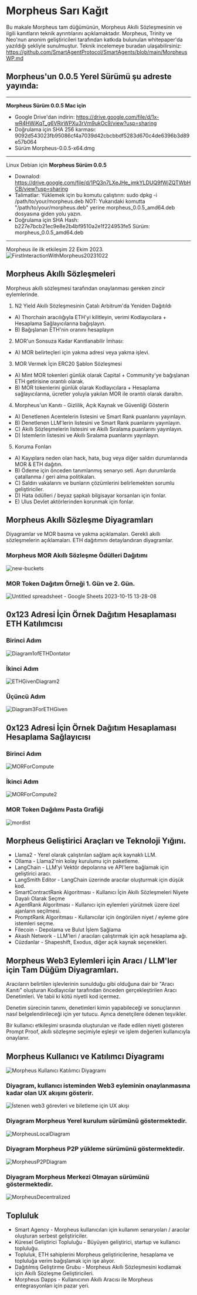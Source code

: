 # Morpheus Sarı Kağıt

Bu makale Morpheus tam düğümünün, Morpheus Akıllı Sözleşmesinin ve ilgili kanıtların teknik ayrıntılarını açıklamaktadır.
Morpheus, Trinity ve Neo'nun anonim geliştiricileri tarafından katkıda bulunulan whitepaper'da yazıldığı şekliyle sunulmuştur. Teknik incelemeye buradan ulaşabilirsiniz: https://github.com/SmartAgentProtocol/SmartAgents/blob/main/MorpheusWP.md 

## Morpheus'un 0.0.5 Yerel Sürümü şu adreste yayında:
---------
**Morpheus Sürüm 0.0.5 Mac için**
- Google Drive'dan indirin: https://drive.google.com/file/d/1x-wR4HWjKqT_g6VRjrWPXu3rVm9ukOc9/view?usp=sharing
- Doğrulama için SHA 256 karması: 9092d543023fb95086cf4a7039d42cbcbbdf5283d670c4de6396b3d89e57b064
- Sürüm Morpheus-0.0.5-x64.dmg

---------
Linux Debian için **Morpheus Sürüm 0.0.5**
- Downalod: https://drive.google.com/file/d/1PQ3n7LXeJHe_jmkYLDUQ9fWjZQTWbHCB/view?usp=sharing
- Talimatlar: Yüklemek için bu komutu çalıştırın:
sudo dpkg -i /path/to/your/morpheus.deb
NOT: Yukarıdaki komutta "/path/to/your/morpheus.deb" yerine morpheus_0.0.5_amd64.deb dosyasına giden yolu yazın.
- Doğrulama için SHA Hash:
b227e7bcb21ec9e8e2b4bf9510a2e1f224953fe5
Sürüm: morpheus_0.0.5_amd64.deb
---------

Morpheus ile ilk etkileşim 22 Ekim 2023.
![FirstInteractionWithMorpheus20231022](https://github.com/MorpheusAIs/Morpheus/assets/1563345/35509f3a-4346-4f58-bb60-f7881fd10f7e)

## Morpheus Akıllı Sözleşmeleri
Morpheus akıllı sözleşmesi tarafından onaylanması gereken zincir eylemlerinde.

1. N2 Yield Akıllı Sözleşmesinin Çatalı Arbitrum'da Yeniden Dağıtıldı
- A) Thorchain aracılığıyla ETH'yi kilitleyin, verimi Kodlayıcılara + Hesaplama Sağlayıcılarına bağışlayın.
- B) Bağışlanan ETH'nin oranını hesaplayın 

2. MOR'un Sonsuza Kadar Kanıtlanabilir İmhası:
- A) MOR belirteçleri için yakma adresi veya yakma işlevi.

3. MOR Vermek İçin ERC20 Şablon Sözleşmesi
- A) Mint MOR tokenleri günlük olarak Capital + Community'ye bağışlanan ETH getirisine orantılı olarak.
- B) MOR tokenlerini günlük olarak Kodlayıcılara + Hesaplama sağlayıcılarına, ücretler yoluyla yakılan MOR ile orantılı olarak daraltın.

4. Morpheus'un Kanıtı - Gizlilik, Açık Kaynak ve Güvenliği Gösterin
- A) Denetlenen Acentelerin listesini ve Smart Rank puanlarını yayınlayın.
- B) Denetlenen LLM'lerin listesini ve Smart Rank puanlarını yayınlayın.
- C) Akıllı Sözleşmelerin listesini ve Akıllı Sıralama puanlarını yayınlayın.
- D) İstemlerin listesini ve Akıllı Sıralama puanlarını yayınlayın.

5. Koruma Fonları
- A) Kayıplara neden olan hack, hata, bug veya diğer saldırı durumlarında MOR & ETH dağıtın. 
- B) Ödeme için önceden tanımlanmış senaryo seti. Aşırı durumlarda çatallanma / geri alma politikaları.
- C) Saldırı vakalarını ve bunların çözümlerini belirlemekten sorumlu geliştiriciler. 
- D) Hata ödülleri / beyaz şapkalı bilgisayar korsanları için fonlar.
- E) Ulus Devlet aktörlerinden korunmak için fonlar.

## Morpheus Akıllı Sözleşme Diyagramları
Diyagramlar ve MOR basma ve yakma açıklamaları.
Gerekli akıllı sözleşmelerin açıklamaları.
ETH dağıtımını detaylandıran diyagramlar. 

### Morpheus MOR Akıllı Sözleşme Ödülleri Dağıtımı
![new-buckets](https://github.com/SmartAgentProtocol/SmartAgents/assets/76454555/cd57bae7-2a56-4a55-bf3e-1f810f3fba9c)

### MOR Token Dağıtım Örneği 1. Gün ve 2. Gün.
![Untitled spreadsheet - Google Sheets 2023-10-15 13-28-08](https://github.com/MorpheusAIs/Morpheus/assets/76454555/6ff7869d-bbd6-46b5-8673-6a59b75906e1)

## 0x123 Adresi İçin Örnek Dağıtım Hesaplaması ETH Katılımcısı

### Birinci Adım
![Diagram1ofETHDontator](https://github.com/SmartAgentProtocol/SmartAgents/assets/1563345/fead528c-d628-449e-a3a3-2f53904f4a3d)

### İkinci Adım
![ETHGivenDiagram2](https://github.com/MorpheusAIs/Morpheus/assets/1563345/915020e8-d342-48bc-85ee-367de0325680)

### Üçüncü Adım
![Diagram3ForETHGiven](https://github.com/MorpheusAIs/Morpheus/assets/1563345/a3f455af-56de-4c6b-9688-5b9e91673e5a)

## 0x123 Adresi İçin Örnek Dağıtım Hesaplaması Hesaplama Sağlayıcısı

### Birinci Adım
![MORForCompute](https://github.com/SmartAgentProtocol/SmartAgents/assets/1563345/bef69c69-0420-441f-97f0-7e8195844f57)

### İkinci Adım
![MORForCompute2](https://github.com/SmartAgentProtocol/SmartAgents/assets/1563345/a6f30da5-5441-4f0a-be80-c5798f5920cd)

### MOR Token Dağılımı Pasta Grafiği
![mordist](https://github.com/MorpheusAIs/Morpheus/assets/76454555/4157efe7-6abf-404a-87f9-a8dc76cd4799)

## Morpheus Geliştirici Araçları ve Teknoloji Yığını.
- Llama2 - Yerel olarak çalıştırılan sağlam açık kaynaklı LLM.
- Ollama - Llama2'nin kolay kurulumu için paketleme.
- LangChain - LLM'yi Vektör depolarına ve API'lere bağlamak için geliştirici aracı.
- LangSmith Editor - LangChain üzerinde aracılar oluşturmak için düşük kod.
- SmartContractRank Algoritması - Kullanıcı İçin Akıllı Sözleşmeleri Niyete Dayalı Olarak Seçme
- AgentRank Algoritması - Kullanıcı için eylemleri yürütmek üzere özel ajanların seçilmesi.
- PromptRank Algoritması - Kullanıcılar için öngörülen niyet / eyleme göre istemleri seçme.
- Filecoin - Depolama ve Bulut İşlem Sağlama
- Akash Network - LLM'leri / aracıları çalıştırmak için açık hesaplama ağı.
- Cüzdanlar - Shapeshift, Exodus, diğer açık kaynak seçenekleri.

## Morpheus Web3 Eylemleri için Aracı / LLM'ler için Tam Düğüm Diyagramları. 
Aracıların belirtilen işlevlerinin sunulduğu gibi olduğuna dair bir "Aracı Kanıtı" oluşturan Kodlayıcılar tarafından önceden gerçekleştirilen Aracı Denetimleri. Ve tabii ki kötü niyetli kod içermez.

Denetim sürecinin tanımı, denetimleri kimin yapabileceği ve sonuçlarının nasıl belgelendirileceği için yer tutucu. Ayrıca denetçilere ödenen teşvikler.

Bir kullanıcı etkileşimi sırasında oluşturulan ve ifade edilen niyeti gösteren Prompt Proof, akıllı sözleşme seçimiyle eşleşir ve işlem değerleri kullanıcıyla onaylanır. 

## Morpheus Kullanıcı ve Katılımcı Diyagramı
![Morpheus Kullanıcı Katılımcı Diyagramı](https://github.com/MorpheusAIs/Morpheus/assets/1563345/2cff8d70-c116-472f-a431-8a82bfa22f9b)

### Diyagram, kullanıcı isteminden Web3 eyleminin onaylanmasına kadar olan UX akışını gösterir.
![İstenen web3 görevleri ve biletleme için UX akışı](https://github.com/MorpheusAIs/Morpheus/assets/76454555/942b20fb-d67e-4a57-af2c-cd24a89690a5)

### Diyagram Morpheus Yerel kurulum sürümünü göstermektedir.
![MorpheusLocalDiagram](https://github.com/SmartAgentProtocol/SmartAgents/assets/1563345/a0564914-cddb-42e4-b0f4-8c2310db6a66)

### Diyagram Morpheus P2P yükleme sürümünü göstermektedir.
![MorpheusP2PDiagram](https://github.com/SmartAgentProtocol/SmartAgents/assets/1563345/a7eeb31f-3d38-4233-a45f-e9b91ad84ba2)

### Diyagram Morpheus Merkezi Olmayan sürümünü göstermektedir.
![MorpheusDecentralized](https://github.com/SmartAgentProtocol/SmartAgents/assets/1563345/1699f2de-cc18-42e8-a05c-32b3307baa20)

## Topluluk
- Smart Agency - Morpheus kullanıcıları için kullanım senaryoları / aracılar oluşturan serbest geliştiriciler.
- Küresel Geliştirici Topluluğu - Büyüyen geliştirici, startup ve kullanıcı topluluğu.
- Topluluk, ETH sahiplerini Morpheus geliştiricilerine, hesaplama ve topluluğa verim bağışlamak için işe alıyor.
- Dağıtılmış Geliştirme Grubu - Morpheus Akıllı Sözleşmesini kodlamak için Akıllı Sözleşme Geliştiricileri.
- Morpheus Dapps - Kullanıcının Akıllı Aracısı ile Morpheus entegrasyonları için pazar yeri.
